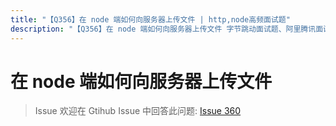 ```yaml
---
title: "【Q356】在 node 端如何向服务器上传文件 | http,node高频面试题"
description: "【Q356】在 node 端如何向服务器上传文件 字节跳动面试题、阿里腾讯面试题、美团小米面试题。"
---
```


# 在 node 端如何向服务器上传文件

> Issue
> 欢迎在 Gtihub Issue 中回答此问题: [Issue 360](https://github.com/shfshanyue/Daily-Question/issues/360)
